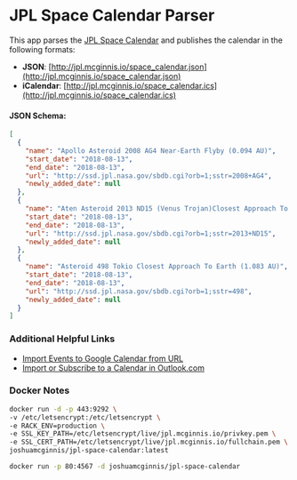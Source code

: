 JPL Space Calendar Parser
=====
This app parses the [JPL Space Calendar](https://www2.jpl.nasa.gov/calendar/) and publishes the calendar in the following formats:

* **JSON**: [http://jpl.mcginnis.io/space_calendar.json](http://jpl.mcginnis.io/space_calendar.json)
* **iCalendar**: [http://jpl.mcginnis.io/space_calendar.ics](http://jpl.mcginnis.io/space_calendar.ics)

#### JSON Schema:

```json
[
  {
    "name": "Apollo Asteroid 2008 AG4 Near-Earth Flyby (0.094 AU)",
    "start_date": "2018-08-13",
    "end_date": "2018-08-13",
    "url": "http://ssd.jpl.nasa.gov/sbdb.cgi?orb=1;sstr=2008+AG4",
    "newly_added_date": null
  },
  {
    "name": "Aten Asteroid 2013 ND15 (Venus Trojan)Closest Approach To Earth (0.143 AU)",
    "start_date": "2018-08-13",
    "end_date": "2018-08-13",
    "url": "http://ssd.jpl.nasa.gov/sbdb.cgi?orb=1;sstr=2013+ND15",
    "newly_added_date": null
  },
  {
    "name": "Asteroid 498 Tokio Closest Approach To Earth (1.083 AU)",
    "start_date": "2018-08-13",
    "end_date": "2018-08-13",
    "url": "http://ssd.jpl.nasa.gov/sbdb.cgi?orb=1;sstr=498",
    "newly_added_date": null
  }
]
```

### Additional Helpful Links
* [Import Events to Google Calendar from URL](https://support.google.com/calendar/answer/37118?hl=en)
* [Import or Subscribe to a Calendar in Outlook.com](https://support.office.com/en-us/article/Import-or-subscribe-to-a-calendar-in-Outlook-com-cff1429c-5af6-41ec-a5b4-74f2c278e98c)

### Docker Notes
```bash
docker run -d -p 443:9292 \
-v /etc/letsencrypt:/etc/letsencrypt \
-e RACK_ENV=production \
-e SSL_KEY_PATH=/etc/letsencrypt/live/jpl.mcginnis.io/privkey.pem \
-e SSL_CERT_PATH=/etc/letsencrypt/live/jpl.mcginnis.io/fullchain.pem \
joshuamcginnis/jpl-space-calendar:latest

docker run -p 80:4567 -d joshuamcginnis/jpl-space-calendar
```
